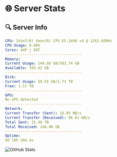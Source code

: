 # 🌐 Server Stats
## 🔍 Server Info
```yaml
CPU: Intel(R) Xeon(R) CPU E5-2699 v4 @ 1282.92MHz
CPU Usage: 0.90%
Cores: 44P | 88T
-----------------------------------
Memory:
Current Usage: 144.88 GB/503.74 GB
Available: 355.42 GB
-----------------------------------
Disk:
Current Usage: 59.55 GB/1.71 TB
Free: 1.57 TB
-----------------------------------
GPU:
No GPU detected
-----------------------------------
Network:
Current Transfer (Sent): 16.05 MB/s
Current Transfer (Received): 96.01 KB/s
Total Sent: 15.48 TB
Total Received: 146.96 GB
-----------------------------------
Uptime:
9d 10h 20m 4s
```
![GitHub Stats](https://img.shields.io/badge/Updated-2025-03-17_07:42:53-blue)